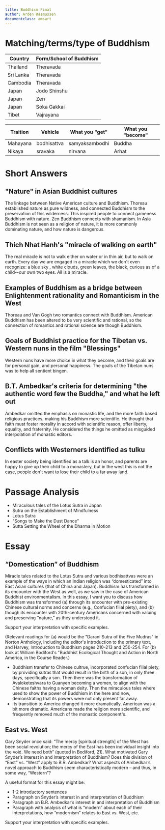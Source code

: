 ```yaml
---
title: Buddhism Final
author: Arden Rasmussen
documentclass: amsart
---
```


# Matching/terms/type of Buddhism

| Country   | Form/School of Buddhism |
|-----------|-------------------------|
| Thailand  | Theravada               |
| Sri Lanka | Theravada               |
| Cambodia  | Theravada               |
| Japan     | Jodo Shinshu            |
| Japan     | Zen                     |
| Japan     | Soka Gakkai             |
| Tibet     | Vajrayana               |

| Traition | Vehicle     | What you "get" | What you "become" |
|----------|-------------|----------------|-------------------|
| Mahayana | bodhisattva | samyaksambodhi | Buddha            |
| Nikaya   | sravaka     | nirvana        | Arhat             |

# Short Answers

## "Nature" in Asian Buddhist cultures

The linkage between Native American culture and Buddhism. Thoreau established
nature as pure wildness, and connected Buddhism to the preservation of this
wilderness. This inspired people to connect gameness Buddhism with nature. Zen
Buddhism connects with shamanism. In Asia Buddhism is not seen as a religion
of nature, it is more commonly dominating nature, and how nature is dangerous.

## Thich Nhat Hanh's "miracle of walking on earth"

The real miracle is not to walk either on water or in thin air, but to walk on
earth. Every day we are engaged in a miracle which we don't even recognize: a
blue sky , white clouds, green leaves, the black, curious as of a child--our
own two eyes. All is a  miracle.

## Examples of Buddhism as a bridge between Enlightenment rationality and Romanticism in the West

Thoreau and Van Gogh two romantics connect with Buddhism. American Buddhism has
been altered to be very scientific and rational, so the connection of romantics
and rational science are though Buddhism.

## Goals of Buddhist practice for the Tibetan vs. Western nuns in the film "Blessings"

Western nuns have more choice in what they become, and their goals are for
personal gain, and personal happiness. The goals of the Tibetan nuns was to
help all sentient bingen.

## B.T. Ambedkar's criteria for determining "the authentic word few the Buddha," and what he left out

Ambedkar omitted the emphasis on monastic life, and the more faith based
religious practices, making his Buddhism more scientific. He thought that faith
must foster morality in accord with scientific reason, offer liberty, equality,
and fraternity. He considered the things he omitted as misguided interpolation
of monastic editors.

## Conflicts with Westerners identified as tulku

In easter society being identified as a talk is an honor, and parents are
happy to give up their child to a monastery, but in the west this is not the
case, people don't want to lose their child to a far away land.

# Passage Analysis

* Miraculous tales of the Lotus Sutra in Japan
* Sutra on the Establishment of Mindfulness
* Lotus Sutra
* "Songs to Make the Dust Dance"
* Sutta Setting the Wheel of the Dharma in Motion

# Essay

## “Domestication” of Buddhism
Miracle tales related to the Lotus Sutra and various bodhisattvas were an
example of the ways in which an Indian religion was “domesticated” into East
Asian cultures (that of China and Japan). Buddhism has transformed in its
encounter with the West as well, as we saw in the case of American Buddhist
environmentalism.  In this essay, I want you to discuss how Buddhism was
transformed (a) through its encounter with pre-existing Chinese cultural norms
and concerns (e.g., Confucian filial piety), and (b) though its encounter with
20th-century Americans concerned with valuing and preserving “nature,” as they
understood it.

Support your interpretation with specific examples.

(Relevant readings for (a) would be the "Darani Sutra of the Five Mudras" in
Norton Anthology, including the editor's introduction to the primary text, and
Harvey, Introduction to Buddhism pages 210-213 and 250-254. For (b) look at
William Bodiford's "Buddhist Ecological Thought and Action in North America, in
the Course Reader.)

* Buddhism transfer to Chinese cultrue, incorporated confucian filial piety, by
providing sutras that would result in the birth of a son, in only three days,
specifically a son. Then there was the transformation of Avaloketeshvara to
Guanyen becoming a women, to align with the Chinese faiths having a woman
deity. Then the miraculous tales where used to show the power of Buddhism in
the here and now, demonstrating that its powers were not only present far away.
* Its transition to America changed it more dramatically, American was a bit
more dramatic. Americans made the religion more scientific, and frequently
removed much of the monastic component's.

## East vs. West

Gary Snyder once said: “The mercy [spiritual strength] of the West has been
social revolution; the mercy of the East has been individual insight into the
void.  We need both” (quoted in Bodiford, 21).  What motivated Gary Snyder’s
interest in and interpretation of Buddhism?  Does this division of “East” vs.
“West” apply to B.R. Ambedkar?   What aspects of Ambedkar’s novel approach to
Buddhism seem characteristically modern – and thus, in some way, “Western”?

A useful format for this essay might be:

* 1-2 introductory sentences
* Paragraph on Snyder’s interest in and interpretation of Buddhism
* Paragraph on B.R. Ambedkar’s interest in and interpretation of Buddhism
* Paragraph with analysis of what is “modern” about each of their
    interpretations, how “modernism” relates to East vs. West, etc.

Support your interpretation with specific examples.
